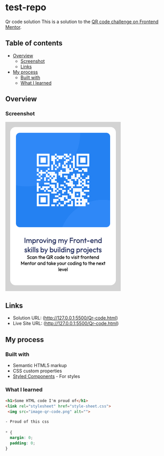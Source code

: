 # test-repo
Qr code solution
This is a solution to the [QR code challenge on Frontend Mentor](https://www.frontendmentor.io/challenges/qr-code-component-iux_sIO_H). 

## Table of contents

- [Overview](#overview)
  - [Screenshot](#screenshot)
  - [Links](#links)
- [My process](#my-process)
  - [Built with](#built-with)
  - [What I learned](#what-i-learned)
  

## Overview

### Screenshot
![](./screen-shot-2024-11.png)


## Links

- Solution URL: (http://127.0.0.1:5500/Qr-code.html)
- Live Site URL: (http://127.0.0.1:5500/Qr-code.html)

## My process

### Built with

- Semantic HTML5 markup
- CSS custom properties
- [Styled Components](https://styled-components.com/) - For styles

### What I learned

```html
<h1>Some HTML code I'm proud of</h1>
<link rel="stylesheet" href="style-sheet.css">
 <img src="image-qr-code.png" alt="">
```
```css
- Proud of this css

* {
  margin: 0;
  padding: 0;
}     
```
